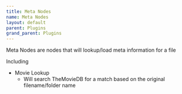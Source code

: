 ```yaml
---
title: Meta Nodes
name: Meta Nodes
layout: default
parent: Plugins
grand_parent: Plugins
---
```


Meta Nodes are nodes that will lookup/load meta information for a file

Including
* Movie Lookup
  * Will search TheMovieDB for a match based on the original filename/folder name